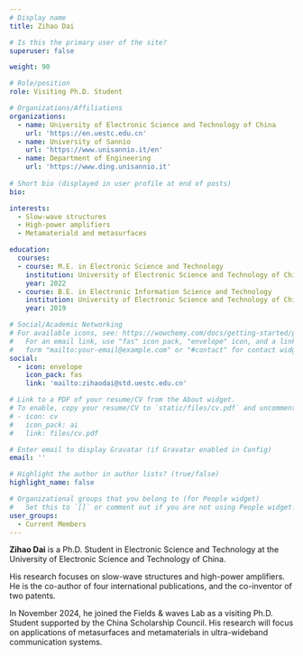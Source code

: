 ```yaml
---
# Display name
title: Zihao Dai

# Is this the primary user of the site?
superuser: false

weight: 90

# Role/position
role: Visiting Ph.D. Student

# Organizations/Affiliations
organizations:
  - name: University of Electronic Science and Technology of China
    url: 'https://en.uestc.edu.cn'
  - name: University of Sannio
    url: 'https://www.unisannio.it/en'
  - name: Department of Engineering
    url: 'https://www.ding.unisannio.it'
 
# Short bio (displayed in user profile at end of posts)
bio:

interests:
  - Slow-wave structures
  - High-power amplifiers
  - Metamateriald and metasurfaces

education:
  courses:
  - course: M.E. in Electronic Science and Technology
    institution: University of Electronic Science and Technology of China
    year: 2022
  - course: B.E. in Electronic Information Science and Technology 
    institution: University of Electronic Science and Technology of China
    year: 2019

# Social/Academic Networking
# For available icons, see: https://wowchemy.com/docs/getting-started/page-builder/#icons
#   For an email link, use "fas" icon pack, "envelope" icon, and a link in the
#   form "mailto:your-email@example.com" or "#contact" for contact widget.
social:
  - icon: envelope
    icon_pack: fas
    link: 'mailto:zihaodai@std.uestc.edu.cn'

# Link to a PDF of your resume/CV from the About widget.
# To enable, copy your resume/CV to `static/files/cv.pdf` and uncomment the lines below.
# - icon: cv
#   icon_pack: ai
#   link: files/cv.pdf

# Enter email to display Gravatar (if Gravatar enabled in Config)
email: ''

# Highlight the author in author lists? (true/false)
highlight_name: false

# Organizational groups that you belong to (for People widget)
#   Set this to `[]` or comment out if you are not using People widget.
user_groups:
  - Current Members
---
```


**Zihao Dai** is a Ph.D. Student in Electronic Science and Technology at the University of Electronic Science and Technology of China.

His research focuses on slow-wave structures and high-power amplifiers. He is the co-author of four international publications, and the co-inventor of two patents.

In November 2024, he joined the Fields \& waves Lab as a visiting Ph.D. Student supported by the China Scholarship Council. His research will focus on applications of
metasurfaces and metamaterials in ultra-wideband communication systems.

